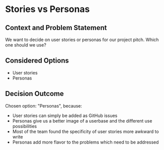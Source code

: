 # Stories vs Personas

## Context and Problem Statement

We want to decide on user stories or personas for our project pitch.
Which one should we use?

## Considered Options

* User stories
* Personas

## Decision Outcome

Chosen option: "Personas", because:
- User stories can simply be added as GitHub issues
- Personas give us a better image of a userbase and the different use possibilities
- Most of the team found the specificity of user stories more awkward to write
- Personas add more flavor to the problems which need to be addressed
